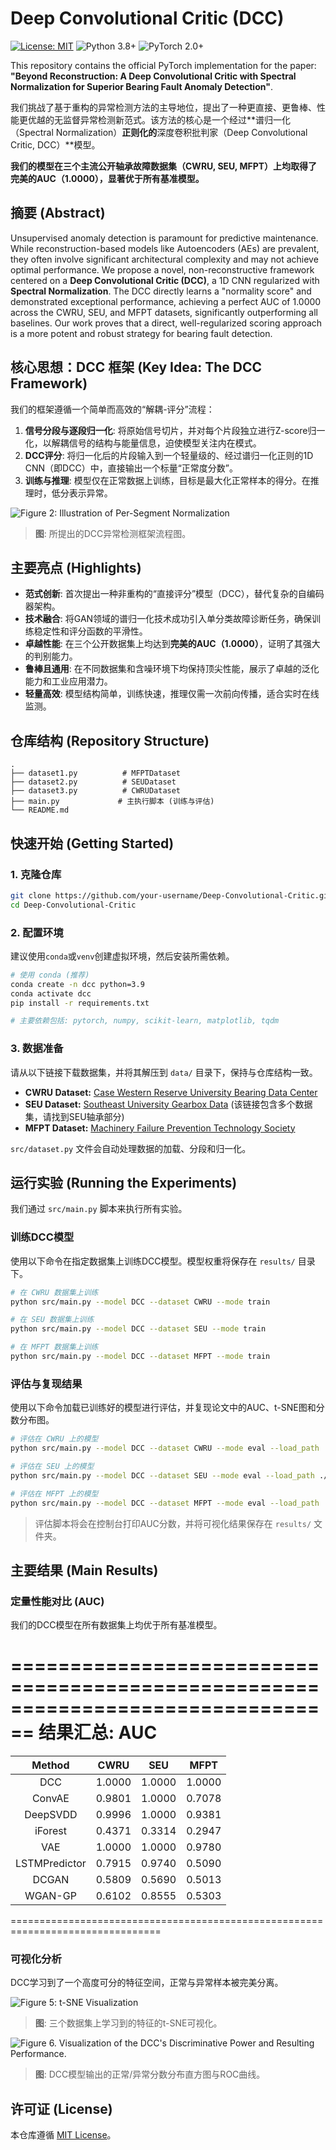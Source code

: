 # **Deep Convolutional Critic (DCC)**

[![License: MIT](https://img.shields.io/badge/License-MIT-yellow.svg)](https://opensource.org/licenses/MIT)
![Python 3.8+](https://img.shields.io/badge/python-3.8+-blue.svg)
![PyTorch 2.0+](https://img.shields.io/badge/pytorch-2.0+-ee4c2c.svg)

This repository contains the official PyTorch implementation for the paper: **"Beyond Reconstruction: A Deep Convolutional Critic with Spectral Normalization for Superior Bearing Fault Anomaly Detection"**.

我们挑战了基于重构的异常检测方法的主导地位，提出了一种更直接、更鲁棒、性能更优越的无监督异常检测新范式。该方法的核心是一个经过**谱归一化（Spectral Normalization）**正则化的**深度卷积批判家（Deep Convolutional Critic, DCC）**模型。

**我们的模型在三个主流公开轴承故障数据集（CWRU, SEU, MFPT）上均取得了完美的AUC（1.0000），显著优于所有基准模型。**

## 摘要 (Abstract)

Unsupervised anomaly detection is paramount for predictive maintenance. While reconstruction-based models like Autoencoders (AEs) are prevalent, they often involve significant architectural complexity and may not achieve optimal performance. We propose a novel, non-reconstructive framework centered on a **Deep Convolutional Critic (DCC)**, a 1D CNN regularized with **Spectral Normalization**. The DCC directly learns a "normality score" and demonstrated exceptional performance, achieving a perfect AUC of 1.0000 across the CWRU, SEU, and MFPT datasets, significantly outperforming all baselines. Our work proves that a direct, well-regularized scoring approach is a more potent and robust strategy for bearing fault detection.

## 核心思想：DCC 框架 (Key Idea: The DCC Framework)

我们的框架遵循一个简单而高效的“解耦-评分”流程：

1.  **信号分段与逐段归一化**: 将原始信号切片，并对每个片段独立进行Z-score归一化，以解耦信号的结构与能量信息，迫使模型关注内在模式。
2.  **DCC评分**: 将归一化后的片段输入到一个轻量级的、经过谱归一化正则的1D CNN（即DCC）中，直接输出一个标量“正常度分数”。
3.  **训练与推理**: 模型仅在正常数据上训练，目标是最大化正常样本的得分。在推理时，低分表示异常。

![Figure 2: Illustration of Per-Segment Normalization](https://tc.z.wiki/autoupload/f/3tdjW0cTpp7UnyEeZ7pj89DBO7i3hlAO9Eehlq6b2wuyl5f0KlZfm6UsKj-HyTuv/20250707/rKIM/950X772/wechat_2025-07-07_180651_754.png)
> **图**: 所提出的DCC异常检测框架流程图。 

## 主要亮点 (Highlights)
- **范式创新**: 首次提出一种非重构的“直接评分”模型（DCC），替代复杂的自编码器架构。
- **技术融合**: 将GAN领域的谱归一化技术成功引入单分类故障诊断任务，确保训练稳定性和评分函数的平滑性。
- **卓越性能**: 在三个公开数据集上均达到**完美的AUC（1.0000）**，证明了其强大的判别能力。
- **鲁棒且通用**: 在不同数据集和含噪环境下均保持顶尖性能，展示了卓越的泛化能力和工业应用潜力。
- **轻量高效**: 模型结构简单，训练快速，推理仅需一次前向传播，适合实时在线监测。

## 仓库结构 (Repository Structure)
```
.
├── dataset1.py          # MFPTDataset
├── dataset2.py          # SEUDataset
├── dataset3.py          # CWRUDataset
├── main.py             # 主执行脚本 (训练与评估)
└── README.md
```

## 快速开始 (Getting Started)

### 1. 克隆仓库
```bash
git clone https://github.com/your-username/Deep-Convolutional-Critic.git
cd Deep-Convolutional-Critic
```

### 2. 配置环境
建议使用`conda`或`venv`创建虚拟环境，然后安装所需依赖。
```bash
# 使用 conda (推荐)
conda create -n dcc python=3.9
conda activate dcc
pip install -r requirements.txt

# 主要依赖包括: pytorch, numpy, scikit-learn, matplotlib, tqdm
```

### 3. 数据准备
请从以下链接下载数据集，并将其解压到 `data/` 目录下，保持与仓库结构一致。
- **CWRU Dataset:** [Case Western Reserve University Bearing Data Center](https://engineering.case.edu/bearingdatacenter/download-data-file)
- **SEU Dataset:** [Southeast University Gearbox Data](https://github.com/cathysiyu/Mechanical-datasets) (该链接包含多个数据集，请找到SEU轴承部分)
- **MFPT Dataset:** [Machinery Failure Prevention Technology Society](https://mfpt.org/fault-data-sets/)

`src/dataset.py` 文件会自动处理数据的加载、分段和归一化。

## 运行实验 (Running the Experiments)

我们通过 `src/main.py` 脚本来执行所有实验。

### 训练DCC模型
使用以下命令在指定数据集上训练DCC模型。模型权重将保存在 `results/` 目录下。

```bash
# 在 CWRU 数据集上训练
python src/main.py --model DCC --dataset CWRU --mode train

# 在 SEU 数据集上训练
python src/main.py --model DCC --dataset SEU --mode train

# 在 MFPT 数据集上训练
python src/main.py --model DCC --dataset MFPT --mode train
```

### 评估与复现结果
使用以下命令加载已训练好的模型进行评估，并复现论文中的AUC、t-SNE图和分数分布图。

```bash
# 评估在 CWRU 上的模型
python src/main.py --model DCC --dataset CWRU --mode eval --load_path ./results/DCC_CWRU_model.pth

# 评估在 SEU 上的模型
python src/main.py --model DCC --dataset SEU --mode eval --load_path ./results/DCC_SEU_model.pth

# 评估在 MFPT 上的模型
python src/main.py --model DCC --dataset MFPT --mode eval --load_path ./results/DCC_MFPT_model.pth
```
> 评估脚本将会在控制台打印AUC分数，并将可视化结果保存在 `results/` 文件夹。

## 主要结果 (Main Results)

### 定量性能对比 (AUC)
我们的DCC模型在所有数据集上均优于所有基准模型。

================================================================================
                                  结果汇总: AUC
================================================================================
| Method             | CWRU       | SEU        | MFPT       |
| :-----------------: | :---------: | :---------: | :---------: |
| DCC                |   1.0000   |   1.0000   |   1.0000   |
| ConvAE             |   0.9801   |   1.0000   |   0.7078   |
| DeepSVDD           |   0.9996   |   1.0000   |   0.9381   |
| iForest            |   0.4371   |   0.3314   |   0.2947   |
| VAE                |   1.0000   |   1.0000   |   0.9780   |
| LSTMPredictor      |   0.7915   |   0.9740   |   0.5090   |
| DCGAN              |   0.5809   |   0.5690   |   0.5013   |
| WGAN-GP            |   0.6102   |   0.8555   |   0.5303   |
================================================================================


### 可视化分析
DCC学习到了一个高度可分的特征空间，正常与异常样本被完美分离。

![Figure 5: t-SNE Visualization](https://tc.z.wiki/autoupload/f/3tdjW0cTpp7UnyEeZ7pj89DBO7i3hlAO9Eehlq6b2wuyl5f0KlZfm6UsKj-HyTuv/20250707/Txxh/1214X414/wechat_2025-07-07_194811_122.png)
> **图**: 三个数据集上学习到的特征的t-SNE可视化。

![Figure 6. Visualization of the DCC's Discriminative Power and Resulting Performance.](https://tc.z.wiki/autoupload/f/3tdjW0cTpp7UnyEeZ7pj89DBO7i3hlAO9Eehlq6b2wuyl5f0KlZfm6UsKj-HyTuv/20250707/cA0w/924X745/wechat_2025-07-07_194822_083.png)
> **图**: DCC模型输出的正常/异常分数分布直方图与ROC曲线。

## 许可证 (License)
本仓库遵循 [MIT License](LICENSE)。
